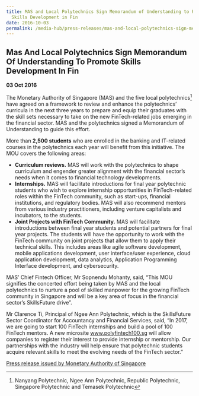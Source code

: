 ```yaml
---
title: MAS and Local Polytechnics Sign Memorandum of Understanding to Promote
  Skills Development in Fin
date: 2016-10-03
permalink: /media-hub/press-releases/mas-and-local-polytechnics-sign-memorandum-of-understanding-to-promote-skills-development-in-financial-technology
---
```

## Mas And Local Polytechnics Sign Memorandum Of Understanding To Promote Skills Development In Fin ##

**03 Oct 2016**

The Monetary Authority of Singapore (MAS) and the five local polytechnics[^1] have agreed on a framework to review and enhance the polytechnics’ curricula in the next three years to prepare and equip their graduates with the skill sets necessary to take on the new FinTech-related jobs emerging in the financial sector. MAS and the polytechnics signed a Memorandum of Understanding to guide this effort.

More than **2,500 students** who are enrolled in the banking and IT-related courses in the polytechnics each year will benefit from this initiative. The MOU covers the following areas:

* **Curriculum reviews.** MAS will work with the polytechnics to shape curriculum and engender greater alignment with the financial sector’s needs when it comes to financial technology developments.
* **Internships.** MAS will facilitate introductions for final year polytechnic students who wish to explore internship opportunities in FinTech-related roles within the FinTech community, such as start-ups, financial institutions, and regulatory bodies. MAS will also recommend mentors from various industry practitioners, including venture capitalists and incubators, to the students.
* **Joint Projects with FinTech Community.** MAS will facilitate introductions between final year students and potential partners for final year projects. The students will have the opportunity to work with the FinTech community on joint projects that allow them to apply their technical skills. This includes areas like agile software development, mobile applications development, user interface/user experience, cloud application development, data analytics, Application Programming Interface development, and cybersecurity.
 
MAS’ Chief Fintech Officer, Mr Sopnendu Mohanty, said, “This MOU signifies the concerted effort being taken by MAS and the local polytechnics to nurture a pool of skilled manpower for the growing FinTech community in Singapore and will be a key area of focus in the financial sector’s SkillsFuture drive”.

Mr Clarence Ti, Principal of Ngee Ann Polytechnic, which is the SkillsFuture Sector Coordinator for Accountancy and Financial Services, said, “In 2017, we are going to start 100 FinTech internships and build a pool of 100 FinTech mentors. A new microsite www.polyfintech100.sg will allow companies to register their interest to provide internship or mentorship. Our partnerships with the industry will help ensure that polytechnic students acquire relevant skills to meet the evolving needs of the FinTech sector.”  
  
[^1]: Nanyang Polytechnic, Ngee Ann Polytechnic, Republic Polytechnic, Singapore Polytechnic and Temasek Polytechnic

[Press release issued by Monetary Authority of Singapore](https://www.mas.gov.sg/news/media-releases/2016/mas-and-local-polytechnics-sign-memorandum-of-understanding-to-promote-skills-development-in-fintech)